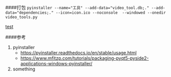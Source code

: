 
####打包
`pyinstaller --name="工具" --add-data="video_tool.db;." --add-data="dependencies;." --icon=icon.ico --noconsole  --windowed --onedir video_tools.py`

[test](docs/resources.md)

####参考
1. pyinstaller
   - https://pyinstaller.readthedocs.io/en/stable/usage.html
   - https://www.mfitzp.com/tutorials/packaging-pyqt5-pyside2-applications-windows-pyinstaller/
2. something